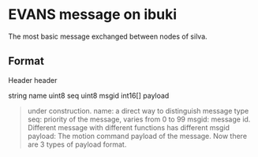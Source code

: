 # EVANS message on ibuki
The most basic message exchanged between nodes of silva.

## Format
Header header

string name
uint8 seq
uint8 msgid
int16[] payload


> under construction.
name: a direct way to distinguish message type
seq: priority of the message, varies from 0 to 99
msgid: message id. Different message with different functions has different msgid
payload: The motion command payload of the message. Now there are 3 types of payload format.
